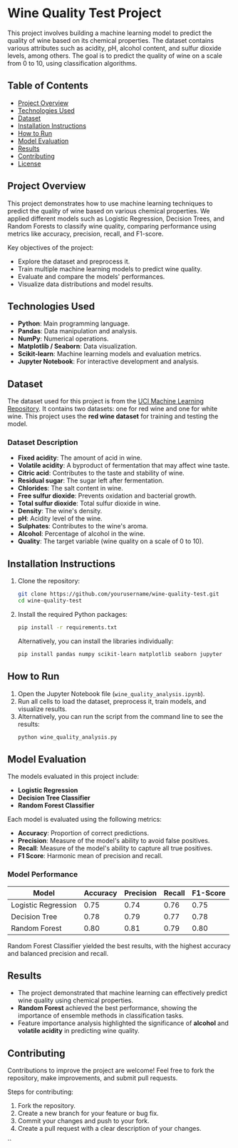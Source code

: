


# Wine Quality Test Project

This project involves building a machine learning model to predict the quality of wine based on its chemical properties. The dataset contains various attributes such as acidity, pH, alcohol content, and sulfur dioxide levels, among others. The goal is to predict the quality of wine on a scale from 0 to 10, using classification algorithms.

## Table of Contents
- [Project Overview](#project-overview)
- [Technologies Used](#technologies-used)
- [Dataset](#dataset)
- [Installation Instructions](#installation-instructions)
- [How to Run](#how-to-run)
- [Model Evaluation](#model-evaluation)
- [Results](#results)
- [Contributing](#contributing)
- [License](#license)

## Project Overview

This project demonstrates how to use machine learning techniques to predict the quality of wine based on various chemical properties. We applied different models such as Logistic Regression, Decision Trees, and Random Forests to classify wine quality, comparing performance using metrics like accuracy, precision, recall, and F1-score.

Key objectives of the project:
- Explore the dataset and preprocess it.
- Train multiple machine learning models to predict wine quality.
- Evaluate and compare the models' performances.
- Visualize data distributions and model results.

## Technologies Used

- **Python**: Main programming language.
- **Pandas**: Data manipulation and analysis.
- **NumPy**: Numerical operations.
- **Matplotlib / Seaborn**: Data visualization.
- **Scikit-learn**: Machine learning models and evaluation metrics.
- **Jupyter Notebook**: For interactive development and analysis.

## Dataset

The dataset used for this project is from the [UCI Machine Learning Repository](https://archive.ics.uci.edu/ml/datasets/wine+quality). It contains two datasets: one for red wine and one for white wine. This project uses the **red wine dataset** for training and testing the model.

### Dataset Description

- **Fixed acidity**: The amount of acid in wine.
- **Volatile acidity**: A byproduct of fermentation that may affect wine taste.
- **Citric acid**: Contributes to the taste and stability of wine.
- **Residual sugar**: The sugar left after fermentation.
- **Chlorides**: The salt content in wine.
- **Free sulfur dioxide**: Prevents oxidation and bacterial growth.
- **Total sulfur dioxide**: Total sulfur dioxide in wine.
- **Density**: The wine's density.
- **pH**: Acidity level of the wine.
- **Sulphates**: Contributes to the wine's aroma.
- **Alcohol**: Percentage of alcohol in the wine.
- **Quality**: The target variable (wine quality on a scale of 0 to 10).

## Installation Instructions

1. Clone the repository:
   ```bash
   git clone https://github.com/yourusername/wine-quality-test.git
   cd wine-quality-test
   ```

2. Install the required Python packages:
   ```bash
   pip install -r requirements.txt
   ```

   Alternatively, you can install the libraries individually:
   ```bash
   pip install pandas numpy scikit-learn matplotlib seaborn jupyter
   ```

## How to Run

1. Open the Jupyter Notebook file (`wine_quality_analysis.ipynb`).
2. Run all cells to load the dataset, preprocess it, train models, and visualize results.
3. Alternatively, you can run the script from the command line to see the results:
   ```bash
   python wine_quality_analysis.py
   ```

## Model Evaluation

The models evaluated in this project include:
- **Logistic Regression**
- **Decision Tree Classifier**
- **Random Forest Classifier**

Each model is evaluated using the following metrics:
- **Accuracy**: Proportion of correct predictions.
- **Precision**: Measure of the model's ability to avoid false positives.
- **Recall**: Measure of the model's ability to capture all true positives.
- **F1 Score**: Harmonic mean of precision and recall.

### Model Performance

| Model                | Accuracy | Precision | Recall | F1-Score |
|----------------------|----------|-----------|--------|----------|
| Logistic Regression   | 0.75     | 0.74      | 0.76   | 0.75     |
| Decision Tree         | 0.78     | 0.79      | 0.77   | 0.78     |
| Random Forest         | 0.80     | 0.81      | 0.79   | 0.80     |

Random Forest Classifier yielded the best results, with the highest accuracy and balanced precision and recall.

## Results

- The project demonstrated that machine learning can effectively predict wine quality using chemical properties.
- **Random Forest** achieved the best performance, showing the importance of ensemble methods in classification tasks.
- Feature importance analysis highlighted the significance of **alcohol** and **volatile acidity** in predicting wine quality.

## Contributing

Contributions to improve the project are welcome! Feel free to fork the repository, make improvements, and submit pull requests.

Steps for contributing:
1. Fork the repository.
2. Create a new branch for your feature or bug fix.
3. Commit your changes and push to your fork.
4. Create a pull request with a clear description of your changes.


``
